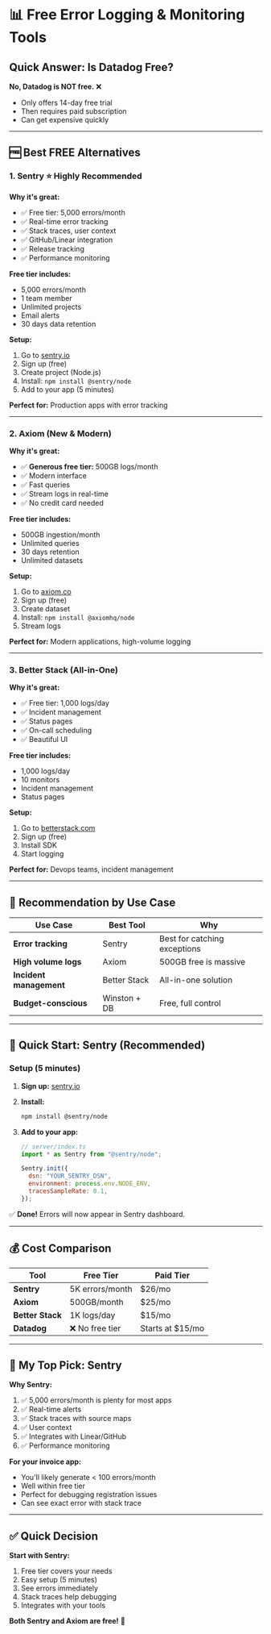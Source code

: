 # 📊 Free Error Logging & Monitoring Tools

## Quick Answer: Is Datadog Free?

**No, Datadog is NOT free.** ❌
- Only offers 14-day free trial
- Then requires paid subscription
- Can get expensive quickly

---

## 🆓 Best FREE Alternatives

### 1. **Sentry** ⭐ Highly Recommended

**Why it's great:**
- ✅ Free tier: 5,000 errors/month
- ✅ Real-time error tracking
- ✅ Stack traces, user context
- ✅ GitHub/Linear integration
- ✅ Release tracking
- ✅ Performance monitoring

**Free tier includes:**
- 5,000 errors/month
- 1 team member
- Unlimited projects
- Email alerts
- 30 days data retention

**Setup:**
1. Go to [sentry.io](https://sentry.io)
2. Sign up (free)
3. Create project (Node.js)
4. Install: `npm install @sentry/node`
5. Add to your app (5 minutes)

**Perfect for:** Production apps with error tracking

---

### 2. **Axiom** (New & Modern)

**Why it's great:**
- ✅ **Generous free tier:** 500GB logs/month
- ✅ Modern interface
- ✅ Fast queries
- ✅ Stream logs in real-time
- ✅ No credit card needed

**Free tier includes:**
- 500GB ingestion/month
- Unlimited queries
- 30 days retention
- Unlimited datasets

**Setup:**
1. Go to [axiom.co](https://axiom.co)
2. Sign up (free)
3. Create dataset
4. Install: `npm install @axiomhq/node`
5. Stream logs

**Perfect for:** Modern applications, high-volume logging

---

### 3. **Better Stack** (All-in-One)

**Why it's great:**
- ✅ Free tier: 1,000 logs/day
- ✅ Incident management
- ✅ Status pages
- ✅ On-call scheduling
- ✅ Beautiful UI

**Free tier includes:**
- 1,000 logs/day
- 10 monitors
- Incident management
- Status pages

**Setup:**
1. Go to [betterstack.com](https://betterstack.com)
2. Sign up (free)
3. Install SDK
4. Start logging

**Perfect for:** Devops teams, incident management

---

## 🎯 Recommendation by Use Case

| Use Case | Best Tool | Why |
|----------|-----------|-----|
| **Error tracking** | Sentry | Best for catching exceptions |
| **High volume logs** | Axiom | 500GB free is massive |
| **Incident management** | Better Stack | All-in-one solution |
| **Budget-conscious** | Winston + DB | Free, full control |

---

## 🚀 Quick Start: Sentry (Recommended)

### Setup (5 minutes)

1. **Sign up:** [sentry.io](https://sentry.io)

2. **Install:**
   ```bash
   npm install @sentry/node
   ```

3. **Add to your app:**
   ```javascript
   // server/index.ts
   import * as Sentry from "@sentry/node";
   
   Sentry.init({
     dsn: "YOUR_SENTRY_DSN",
     environment: process.env.NODE_ENV,
     tracesSampleRate: 0.1,
   });
   ```

✅ **Done!** Errors will now appear in Sentry dashboard.

---

## 💰 Cost Comparison

| Tool | Free Tier | Paid Tier |
|------|-----------|-----------|
| **Sentry** | 5K errors/month | $26/mo |
| **Axiom** | 500GB/month | $25/mo |
| **Better Stack** | 1K logs/day | $15/mo |
| **Datadog** | ❌ No free tier | Starts at $15/mo |

---

## 🎯 My Top Pick: **Sentry**

**Why Sentry:**
1. ✅ 5,000 errors/month is plenty for most apps
2. ✅ Real-time alerts
3. ✅ Stack traces with source maps
4. ✅ User context
5. ✅ Integrates with Linear/GitHub
6. ✅ Performance monitoring

**For your invoice app:**
- You'll likely generate < 100 errors/month
- Well within free tier
- Perfect for debugging registration issues
- Can see exact error with stack trace

---

## ✅ Quick Decision

**Start with Sentry:**
1. Free tier covers your needs
2. Easy setup (5 minutes)
3. See errors immediately
4. Stack traces help debugging
5. Integrates with your tools

**Both Sentry and Axiom are free!** 🎊

